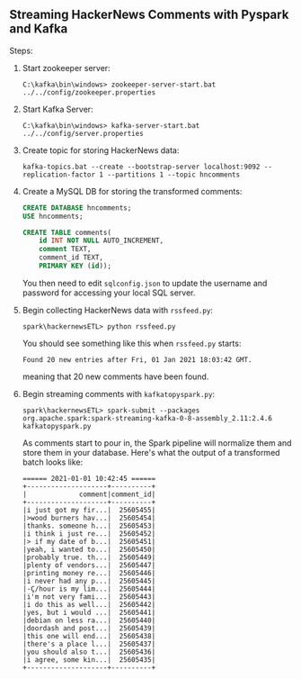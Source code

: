 ## Streaming HackerNews Comments with Pyspark and Kafka


Steps:

1. Start zookeeper server:

    ```
    C:\kafka\bin\windows> zookeeper-server-start.bat ../../config/zookeeper.properties
    ```

2. Start Kafka Server:

    ```
    C:\kafka\bin\windows> kafka-server-start.bat ../../config/server.properties
    ```

3. Create topic for storing HackerNews data:

    ```
    kafka-topics.bat --create --bootstrap-server localhost:9092 --replication-factor 1 --partitions 1 --topic hncomments
    ```

4. Create a MySQL DB for storing the transformed comments:

    ```sql
    CREATE DATABASE hncomments;
    USE hncomments;

    CREATE TABLE comments(
        id INT NOT NULL AUTO_INCREMENT,
        comment TEXT,
        comment_id TEXT,
        PRIMARY KEY (id));
    ```

    You then need to edit ```sqlconfig.json``` to update the username and password for accessing your local SQL server. 

4. Begin collecting HackerNews data with ```rssfeed.py```:

    ```
    spark\hackernewsETL> python rssfeed.py
    ```

    You should see something like this when ```rssfeed.py``` starts:

    ```
    Found 20 new entries after Fri, 01 Jan 2021 18:03:42 GMT.
    ```

    meaning that 20 new comments have been found. 


5. Begin streaming comments with ```kafkatopyspark.py```:

    ```
    spark\hackernewsETL> spark-submit --packages org.apache.spark:spark-streaming-kafka-0-8-assembly_2.11:2.4.6 kafkatopyspark.py
    ```

    As comments start to pour in, the Spark pipeline will normalize them and store them in your database. Here's what the output of a transformed batch looks like:

    ```
    ====== 2021-01-01 10:42:45 ======
    +--------------------+----------+
    |             comment|comment_id|
    +--------------------+----------+
    |i just got my fir...|  25605455|
    |>wood burners hav...|  25605454|
    |thanks. someone h...|  25605453|
    |i think i just re...|  25605452|
    |> if my date of b...|  25605451|
    |yeah, i wanted to...|  25605450|
    |probably true. th...|  25605449|
    |plenty of vendors...|  25605447|
    |printing money re...|  25605446|
    |i never had any p...|  25605445|
    |-Ç/hour is my lim...|  25605444|
    |i'm not very fami...|  25605443|
    |i do this as well...|  25605442|
    |yes, but i would ...|  25605441|
    |debian on less ra...|  25605440|
    |doordash and post...|  25605439|
    |this one will end...|  25605438|
    |there's a place l...|  25605437|
    |you should also t...|  25605436|
    |i agree, some kin...|  25605435|
    +--------------------+----------+
    ```
